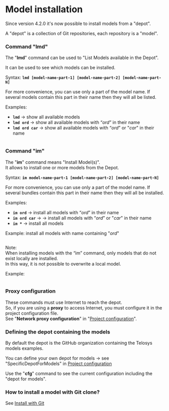 # Model installation

Since version 4.2.0 it's now possible to install models from a "depot".

A "depot" is a collection of Git repositories, each repository is a "model".

### Command "lmd"

The "**lmd**" command can be used to "List Models available in the Depot".

It can be used to see which models can be installed.&#x20;

Syntax: **`lmd [model-name-part-1] [model-name-part-2] [model-name-part-N]`**

For more convenience, you can use only a part of the model name. If several models contain this part in their name then they will all be listed.

Examples:

* **`lmd`**   -> show all available models
* **`lmd ord`**  -> show all available models with “_ord_” in their name
* **`lmd ord car`**  -> show all available models with “_ord_” or "_car_" in their name

<div align="left"><figure><img src="https://res.cloudinary.com/dhcihuzk8/image/upload/v1735579247/telosys-cli-command-lmd.png" alt=""><figcaption></figcaption></figure></div>

### Command "im"&#x20;

The "**im**" command means "Install Model(s)".\
It allows to install one or more models from the Depot.

Syntax:   **`im model-name-part-1 [model-name-part-2] [model-name-part-N]`**

For more convenience, you can use only a part of the model name. If several bundles contain this part in their name then they will all be installed.

Examples:

* **`im ord`** ->  install all models with “_ord_” in their name
* **`im ord car`** -> ->  install all models with “_ord_” or "_car_" in their name
* **`im *`** -> install all models&#x20;

Example:  install all models with name containing "_ord_"

<div align="left"><figure><img src="https://res.cloudinary.com/dhcihuzk8/image/upload/v1735579923/telosys-cli-command-im-001.png" alt=""><figcaption></figcaption></figure></div>

Note: \
When installing models with the “im” command, only models that do not exist locally are installed.\
In this way, it is not possible to overwrite a local model.

Example:

<div align="left"><figure><img src="https://res.cloudinary.com/dhcihuzk8/image/upload/v1735580186/telosys-cli-command-im-002.png" alt=""><figcaption></figcaption></figure></div>

### Proxy configuration

These commands must use Internet to reach the depot. \
So, if you are using a **proxy** to access Internet, you must configure it in the project configuration file. \
See "**Network proxy configuration**" in "[Project configuration](../configuration-and-variables.md)".



### Defining the depot containing the models

By default the depot is the GitHub organization containing the Telosys models examples.

You can define your own depot for models -> see "SpecificDepotForModels" in [Project configuration](../configuration-and-variables.md)

Use the "**cfg**" command to see the current configuration including the "depot for models".



### How to install a model with Git clone?

See  [Install with Git](../telosys-with-git/install-with-git.md) &#x20;
